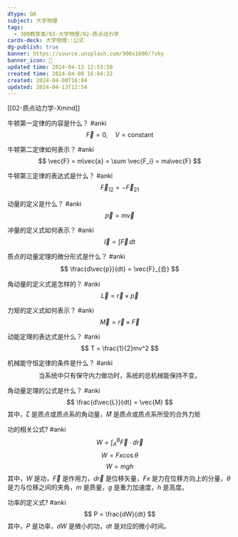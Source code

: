 ```yaml
---
dtype: QA
subject: 大学物理
tags:
  - 300教育类/03-大学物理/02-质点动力学
cards-deck: 大学物理::公式
dg-publish: true
banner: https://source.unsplash.com/900x1600/?sky
banner_icon: 🔖
updated time: 2024-04-13 12:53:50
created time: 2024-04-08 16:04:22
created: 2024-04-08T16:04
updated: 2024-04-13T12:54
---
```

[[02-质点动力学-Xmind]]

牛顿第一定律的内容是什么？ #anki
$$ \vec{F} = 0, \quad V = \text{constant} $$

牛顿第二定律如何表示？ #anki
$$ \vec{F} = m\vec{a} = \sum \vec{F_i} = ma\vec{F} $$

牛顿第三定律的表达式是什么？ #anki
$$ \vec{F}_{12} = -\vec{F}_{21} $$

动量的定义是什么？ #anki
$$ \vec{p} = m\vec{v} $$

冲量的定义式如何表示？ #anki
$$ \vec{I} = \int \vec{F} \, dt $$

质点的动量定理的微分形式是什么？ #anki
$$ \frac{d\vec{p}}{dt} = \vec{F}_{合} $$

角动量的定义式是怎样的？ #anki
$$ \vec{L} = \vec{r} \times \vec{p} $$

力矩的定义式如何表示？ #anki
$$ \vec{M} = \vec{r} \times \vec{F} $$

动能定理的表达式是什么？ #anki
$$ T = \frac{1}{2}mv^2 $$

机械能守恒定律的条件是什么？ #anki
$$ \text{当系统中只有保守内力做功时，系统的总机械能保持不变。} $$

角动量定理的公式是什么？ #anki
$$ \frac{d\vec{L}}{dt} = \vec{M} $$
其中，𝐿⃗ 是质点或质点系的角动量，𝑀⃗ 是质点或质点系所受的合外力矩


功的相关公式? #anki 
$$ W = \int_{A}^{B} \vec{F} \cdot d\vec{r} $$
$$ W = Fx \cos \theta $$
$$ W = mgh $$
其中，$W$ 是功，$\vec{F}$ 是作用力，$d\vec{r}$ 是位移矢量，$Fx$ 是力在位移方向上的分量，$\theta$ 是力与位移之间的夹角，$m$ 是质量，$g$ 是重力加速度，$h$ 是高度。


功率的定义式? #anki 
$$ P = \frac{dW}{dt} $$
其中，$P$ 是功率，$dW$ 是微小的功，$dt$ 是对应的微小时间。